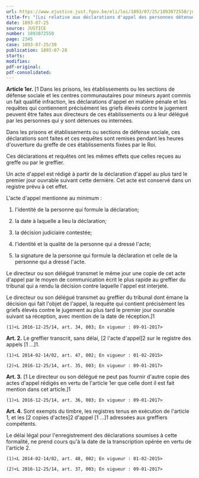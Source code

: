 ```yaml
---
url: https://www.ejustice.just.fgov.be/eli/loi/1893/07/25/1893072550/justel
title-fr: "[Loi relative aux déclarations d'appel des personnes détenues ou internées] <L 2014-02-14/02, art. 45, 002; En vigueur : 01-02-2015>(NOTE : Consultation des versions antérieures à partir du 27-02-2014 et mise à jour au 30-12-2016)"
date: 1893-07-25
source: JUSTICE
number: 1893072550
page: 2345
case: 1893-07-25/30
publication: 1893-07-28
starts:
modifies:
pdf-original:
pdf-consolidated:
---
```


**Article 1er.** [1     Dans les prisons, les établissements ou les sections de défense sociale et les centres communautaires pour mineurs ayant commis un fait qualifié infraction, les déclarations d'appel en matière pénale et les requêtes qui contiennent précisément les griefs élevés contre le jugement peuvent être faites aux directeurs de ces établissements ou à leur délégué par les personnes qui y sont détenues ou internées.

Dans les prisons et établissements ou sections de défense sociale, ces déclarations sont faites et ces requêtes sont remises pendant les heures d'ouverture du greffe de ces établissements fixées par le Roi.

Ces déclarations et requêtes ont les mêmes effets que celles reçues au greffe ou par le greffier.

Un acte d'appel est rédigé à partir de la déclaration d'appel au plus tard le premier jour ouvrable suivant cette dernière. Cet acte est conservé dans un registre prévu à cet effet.

L'acte d'appel mentionne au minimum :

1. l'identité de la personne qui formule la déclaration;

2. la date à laquelle a lieu la déclaration;

3. la décision judiciaire contestée;

4. l'identité et la qualité de la personne qui a dressé l'acte;

5. la signature de la personne qui formule la déclaration et celle de la personne qui a dressé l'acte.

Le directeur ou son délégué transmet le même jour une copie de cet acte d'appel par le moyen de communication écrit le plus rapide au greffier du tribunal qui a rendu la décision contre laquelle l'appel est interjeté.

Le directeur ou son délégué transmet au greffier du tribunal dont émane la décision qui fait l'objet de l'appel, la requête qui contient précisément les griefs élevés contre le jugement au plus tard le premier jour ouvrable suivant sa réception, avec mention de la date de réception.]1

`(1)<L 2016-12-25/14, art. 34, 003; En vigueur : 09-01-2017>`

**Art. 2.** Le greffier transcrit, sans délai, [2 l'acte d'appel]2 sur le registre des appels [1 ...]1.

`(1)<L 2014-02-14/02, art. 47, 002; En vigueur : 01-02-2015>`

`(2)<L 2016-12-25/14, art. 35, 003; En vigueur : 09-01-2017>`

**Art. 3.** [1     Le directeur ou son délégué ne peut pas fournir d'autre copie des actes d'appel rédigés en vertu de l'article 1er que celle dont il est fait mention dans cet article.]1

`(1)<L 2016-12-25/14, art. 36, 003; En vigueur : 09-01-2017>`

**Art. 4.** Sont exempts du timbre, les registres tenus en exécution de l'article 1, et les [2 copies d'actes]2 d'appel [1 ...]1 adressées aux greffiers compétents.

Le délai légal pour l'enregistrement des déclarations soumises à cette formalité, ne prend cours qu'à la date de la transcription opérée en vertu de l'article 2.

`(1)<L 2014-02-14/02, art. 48, 002; En vigueur : 01-02-2015>`

`(2)<L 2016-12-25/14, art. 37, 003; En vigueur : 09-01-2017>`


